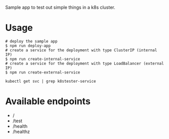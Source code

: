 Sample app to test out simple things in a k8s cluster.

# Usage

```
# deploy the sample app
$ npm run deploy-app
# create a service for the deployment with type ClusterIP (internal IP)
$ npm run create-internal-service
# create a service for the deployment with type LoadBalancer (external IP)
$ npm run create-external-service

kubectl get svc | grep k8stester-service
```

# Available endpoints

- /
- /test
- /health
- /healthz